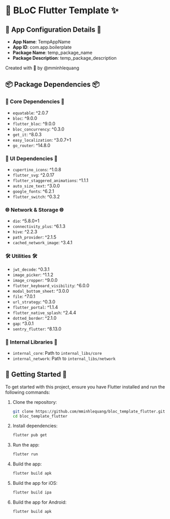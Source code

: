 # 🌟 BLoC Flutter Template ✨

## 🎀 App Configuration Details 🎀
- **App Name**: TempAppName
- **App ID**: com.app.boilerplate
- **Package Name**: temp_package_name
- **Package Description**: temp_package_description

Created with 💖 by @mminhlequang

## 📦 Package Dependencies 📦

### 🌟 Core Dependencies 🌟
- `equatable`: ^2.0.7
- `bloc`: ^9.0.0
- `flutter_bloc`: ^9.0.0
- `bloc_concurrency`: ^0.3.0
- `get_it`: ^8.0.3
- `easy_localization`: ^3.0.7+1
- `go_router`: ^14.8.0

### 📱 UI Dependencies 📱
- `cupertino_icons`: ^1.0.8
- `flutter_svg`: ^2.0.17
- `flutter_staggered_animations`: ^1.1.1
- `auto_size_text`: ^3.0.0
- `google_fonts`: ^6.2.1
- `flutter_switch`: ^0.3.2

### 🌐 Network & Storage 🌐
- `dio`: ^5.8.0+1
- `connectivity_plus`: ^6.1.3
- `hive`: ^2.2.3
- `path_provider`: ^2.1.5
- `cached_network_image`: ^3.4.1

### 🛠️ Utilities 🛠️
- `jwt_decode`: ^0.3.1
- `image_picker`: ^1.1.2
- `image_cropper`: ^9.0.0
- `flutter_keyboard_visibility`: ^6.0.0
- `modal_bottom_sheet`: ^3.0.0
- `file`: ^7.0.1
- `url_strategy`: ^0.3.0
- `flutter_portal`: ^1.1.4
- `flutter_native_splash`: ^2.4.4
- `dotted_border`: ^2.1.0
- `gap`: ^3.0.1
- `sentry_flutter`: ^8.13.0

### 📂 Internal Libraries 📂
- `internal_core`: Path to `internal_libs/core`
- `internal_network`: Path to `internal_libs/network`

## 🚀 Getting Started 🚀

To get started with this project, ensure you have Flutter installed and run the following commands:

1. Clone the repository:
   ```bash
   git clone https://github.com/mminhlequang/bloc_template_flutter.git
   cd bloc_template_flutter
   ```

2. Install dependencies:
   ```bash
   flutter pub get
   ```

3. Run the app:
   ```bash
   flutter run
   ```  

4. Build the app:
   ```bash
   flutter build apk
   ```    

5. Build the app for iOS:
   ```bash
   flutter build ipa
   ```  

6. Build the app for Android:
   ```bash
   flutter build apk
   ```  
 


